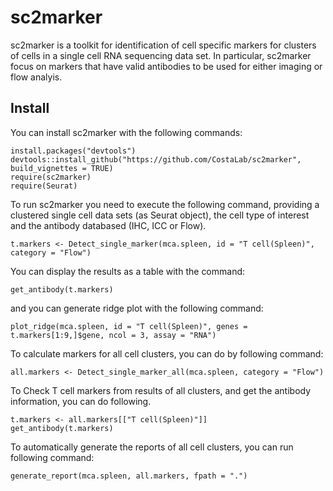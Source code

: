 # sc2marker

sc2marker is a toolkit for identification of cell specific markers for clusters of cells in a single cell RNA sequencing data set. In particular, sc2marker focus on markers that have valid antibodies to be used for either imaging or flow analyis.

## Install

You can install sc2marker with the following commands: 

```{r}
install.packages("devtools")
devtools::install_github("https://github.com/CostaLab/sc2marker", build_vignettes = TRUE)
require(sc2marker)
require(Seurat)
```

To run sc2marker you need to execute the following command, providing a clustered single  cell data sets (as Seurat object), the cell type of interest and the antibody databased (IHC, ICC or Flow). 

```{r}
t.markers <- Detect_single_marker(mca.spleen, id = "T cell(Spleen)", category = "Flow")
```

You can display the results as a table with the command:

```{r}
get_antibody(t.markers)
```

and you can generate ridge plot with the following command:

```{r}
plot_ridge(mca.spleen, id = "T cell(Spleen)", genes = t.markers[1:9,]$gene, ncol = 3, assay = "RNA")
```

To calculate markers for all cell clusters, you can do by following command:

```{r}
all.markers <- Detect_single_marker_all(mca.spleen, category = "Flow")
```

To Check T cell markers from results of all clusters, and get the antibody information, you can do following.

```{r}
t.markers <- all.markers[["T cell(Spleen)"]]
get_antibody(t.markers)
```

To automatically generate the reports of all cell clusters, you can run following command:

```{r}
generate_report(mca.spleen, all.markers, fpath = ".")
```



